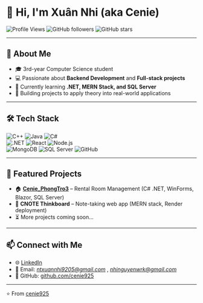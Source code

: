 # 👋 Hi, I'm Xuân Nhi (aka Cenie)

![Profile Views](https://komarev.com/ghpvc/?username=cenie925&style=flat-square&color=blue)
![GitHub followers](https://img.shields.io/github/followers/cenie925?style=social)
![GitHub stars](https://img.shields.io/github/stars/cenie925?style=social)

---

## 🌱 About Me
- 🎓 3rd-year Computer Science student  
- 💻 Passionate about **Backend Development** and **Full-stack projects**  
- 🚀 Currently learning **.NET, MERN Stack, and SQL Server**  
- 📝 Building projects to apply theory into real-world applications  

---

## 🛠 Tech Stack
![C++](https://img.shields.io/badge/C++-00599C?style=for-the-badge&logo=cplusplus&logoColor=white)
![Java](https://img.shields.io/badge/Java-ED8B00?style=for-the-badge&logo=openjdk&logoColor=white)
![C#](https://img.shields.io/badge/C%23-239120?style=for-the-badge&logo=csharp&logoColor=white)  
![.NET](https://img.shields.io/badge/.NET-512BD4?style=for-the-badge&logo=dotnet&logoColor=white)
![React](https://img.shields.io/badge/React-20232A?style=for-the-badge&logo=react&logoColor=61DAFB)
![Node.js](https://img.shields.io/badge/Node.js-43853D?style=for-the-badge&logo=node.js&logoColor=white)  
![MongoDB](https://img.shields.io/badge/MongoDB-4EA94B?style=for-the-badge&logo=mongodb&logoColor=white)
![SQL Server](https://img.shields.io/badge/SQL-Server-red?style=for-the-badge&logo=microsoftsqlserver&logoColor=white)
![GitHub](https://img.shields.io/badge/GitHub-100000?style=for-the-badge&logo=github&logoColor=white)

---

## 📂 Featured Projects
- 🏠 **[Cenie_PhongTro3](https://github.com/cenie925/Cenie_PhongTro3)** – Rental Room Management (C# .NET, WinForms, Blazor, SQL Server)  
- 📝 **CNOTE Thinkboard** – Note-taking web app (MERN stack, Render deployment)  
- ⏳ More projects coming soon...

---

## 📫 Connect with Me
- 🌐 [LinkedIn](https://www.linkedin.com/in/nguyen-thi-xuan-nhi/)  
- 📧 Email: *ntxuannhi9205@gmail.com* , *nhinguyenwrk@gmail.com*  
- 🐙 GitHub: [github.com/cenie925](https://github.com/cenie925)

---

⭐️ From [cenie925](https://github.com/cenie925)
